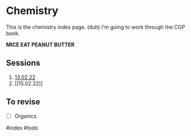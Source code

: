 # Chemistry
This is the chemistry index page. (duh)
I'm going to work through the CGP book.

**MICE EAT PEANUT BUTTER**

## Sessions
1. [13.02.22](13.02.22.md)
2. [[15.02.22]]

## To revise
- [ ] Organics

#index #todo